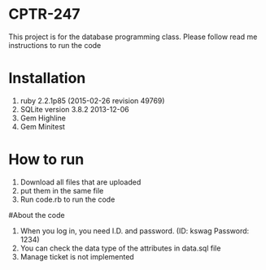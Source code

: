 # CPTR-247
This project is for the database programming class. 
Please follow read me instructions to run the code 

# Installation
1. ruby 2.2.1p85 (2015-02-26 revision 49769)
2. SQLite version 3.8.2 2013-12-06 
3. Gem Highline
4. Gem Minitest

# How to run
1. Download all files that are uploaded
2. put them in the same file
3. Run code.rb to run the code

#About the code
1. When you log in, you need I.D. and password. (ID: kswag Password: 1234)
2. You can check the data type of the attributes in data.sql file
3. Manage ticket is not implemented


